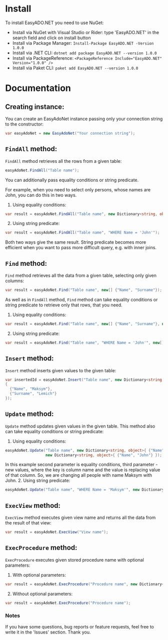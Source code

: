 # Install
To install EasyADO.NET you need to use NuGet:
* Install via NuGet with Visual Studio or Rider: type 'EasyADO.NET' in the search field and click on install button
* Install via Package Manager: `Install-Package EasyADO.NET -Version 1.0.0`
* Install via .NET CLI: `dotnet add package EasyADO.NET --version 1.0.0`
* Install via PackageReference: `<PackageReference Include="EasyADO.NET" Version="1.0.0" />`
* Install via Paket CLI: `paket add EasyADO.NET --version 1.0.0`

# Documentation
## Creating instance:
You can create an EasyAdoNet instance passing only your connection string to the constructor:
```C#
var easyAdoNet = new EasyAdoNet("Your connection string");
```
## `FindAll` method:
`FindAll` method retrieves all the rows from a given table:
```C#
easyAdoNet.FindAll("Table name");
```

You can additionally pass equality conditions or string predicate.

For example, when you need to select only persons, whose names are John, you can do this in two ways.
1. Using equality conditions:
```C#
var result = easyAdoNet.FindAll("Table name", new Dictionary<string, object>{ {"Name", "John"} });
```
2. Using string predicate:
```C#
var result = easyAdoNet.FindAll("Table name", "WHERE Name = 'John'");
```
Both two ways give the same result. String predicate becomes more efficient when you want to pass more difficult query, e.g.
with inner joins.

## `Find` method:
`Find` method retrieves all the data from a given table, selecting only given columns:
```C#
var result = easyAdoNet.Find("Table name", new[] {"Name", "Surname"});
```

As well as in `FindAll` method, `Find` method can take equality conditions or string predicate to retrieve only that rows, that
you need.
1. Using equality conditions:
```C#
var result = easyAdoNet.Find("Table name", new[] {"Name", "Surname"}, new Dictionary<string, object>{ {"Name", "John"} });
```
2. Using string predicate:
```C#
var result = easyAdoNet.Find("Table name", "WHERE Name = 'John'", new[] {"Name", "Surname"});
```

## `Insert` method:
`Insert` method inserts given values to the given table:
```C#
var insertedId = easyAdoNet.Insert("Table name", new Dictionary<string, object>
{ 
  {"Name", "Maksym"},
  {"Surname", "Lemich"}
});
```

## `Update` method:
`Update` method updates given values in the given table. This method also can take equality conditions or string predicate:
1. Using equality conditions:
```C#
easyAdoNet.Update("Table name", new Dictionary<string, object>{ {"Name", "Maksym"} }, 
                  new Dictionary<string, object>{ {"Name", "John"} });
```
In this example second parameter is equality conditions, third parameter - new values, where the key is column name and the 
value is replacing value of that column. So, we are changing all people with name Maksym with John.
2. Using string predicate:
```C#
easyAdoNet.Update("Table name", "WHERE Name = 'Maksym'", new Dictionary<string, object>{ {"Name", "John"} });
```

## `ExecView` method:
`ExecView` method executes given view name and returns all the data from the result of that view:
```C#
var result = easyAdoNet.ExecView("View name");
```

## `ExecProcedure` method:
`ExecProcedure` executes given stored procedure name with optional parameters:
1. With optional parameters:
```C#
var result = easyAdoNet.ExecProcedure("Procedure name", new Dictionary<string, object>{ {"Name", "Maksym"} });
```
2. Without optional parameters:
```C#
var result = easyAdoNet.ExecProcedure("Procedure name");
```

### Notes
If you have some questions, bug reports or feature requests, feel free to write it in the 'Issues' section.
Thank you.
